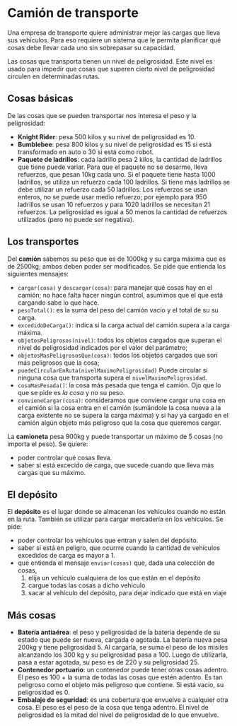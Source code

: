 # Camión de transporte

Una empresa de transporte quiere administrar mejor las cargas que lleva sus vehículos.
Para eso requiere un sistema que le permita planificar qué cosas debe llevar cada uno sin sobrepasar su capacidad.

Las cosas que transporta tienen un nivel de peligrosidad. Este nivel es usado para impedir que cosas que superen cierto nivel de peligrosidad circulen en determinadas rutas.

## Cosas básicas

De las cosas que se pueden transportar nos interesa el peso y la peligrosidad:

- **Knight Rider**: pesa 500 kilos y su nivel de peligrosidad es 10.
- **Bumblebee**: pesa 800 kilos y su nivel de peligrosidad es 15 si está transformado en auto o 30 si está como robot.
- **Paquete de ladrillos**: cada ladrillo pesa 2 kilos, la cantidad de ladrillos que tiene puede variar. Para que el paquete no se desarme, lleva refuerzos, que pesan 10kg cada uno. Si el paquete tiene hasta 1000 ladrillos, se utiliza un refuerzo cada 100 ladrillos. Si tiene más ladrillos se debe utilizar un refuerzo cada 50 ladrillos.
  Los refuerzos se usan enteros, no se puede usar medio refuerzo; por ejemplo para 950 ladrillos se usan 10 refuerzos y para 1020 ladrillos se necesitan 21 refuerzos.
  La peligrosidad es igual a 50 menos la cantidad de refuerzos utilizados (pero no puede ser negativa).

## Los transportes

Del **camión** sabemos su peso que es de 1000kg y su carga máxima que es de 2500kg; ambos deben poder ser modificados.
Se pide que entienda los siguientes mensajes:

- `cargar(cosa)` y `descargar(cosa)`: para manejar qué cosas hay en el camión; no hace falta hacer ningún control, asumimos que el que está cargando sabe lo que hace.
- `pesoTotal()`: es la suma del peso del camión vacío y el total de su su carga.
- `excedidoDeCarga()`: indica si la carga actual del camión supera a la carga máxima.
- `objetosPeligrosos(nivel)`: todos los objetos cargados que superan el nivel de peligrosidad indicados por el valor del parámetro;
- `objetosMasPeligrososQue(cosa)`: todos los objetos cargados que son más peligrosos que la cosa;
- `puedeCircularEnRuta(nivelMaximoPeligrosidad)` Puede circular si ninguna cosa que transporta supera el `nivelMaximoPeligrosidad`.
- `cosaMasPesada()`: la cosa más pesada que tenga el camión. Ojo que lo que se pide es _la cosa_ y no su peso.
- `convieneCargar(cosa)`: consideramos que conviene cargar una cosa en el camión si la cosa entra en el camión (sumándole la cosa nueva a la carga existente no se supera la carga máxima) y si hay ya cargado en el camión algún objeto más peligroso que la cosa que queremos cargar.

La **camioneta** pesa 900kg y puede transportar un máximo de 5 cosas (no importa el peso). Se quiere:

- poder controlar qué cosas lleva.
- saber si está excecido de carga, que sucede cuando que lleva más cargas que su máximo.

## El depósito

El **depósito** es el lugar donde se almacenan los vehículos cuando no están en la ruta. También se utilizar para cargar mercadería en los vehículos. 
Se pide:
- poder controlar los vehículos que entran y salen del depósito.
- saber si está en peligro, que ocurrre cuando la cantidad de vehículos excedidos de carga es mayor a 1.
- que entienda el mensaje `enviar(cosas)` que, dada una colección de cosas,
  1. elija un vehículo cualquiera de los que están en el depósito
  2. cargue todas las cosas a dicho vehiculo
  3. sacar al vehículo del depósito, para dejar indicado que está en viaje

## Más cosas

- **Batería antiaérea**: el peso y peligrosidad de la bateria depende de su estado que puede ser nueva, cargada o agotada.
  La batería nueva pesa 200kg y tiene peligrosidad 5.
  Al cargarla, se suma el peso de los misiles alcanzando los 300 kg y su peligrosidad pasa a 100.
  Luego de utilizarla, pasa a estar agotada, su peso es de 220 y su peligrosidad 25.
- **Contenedor portuario**: un contenedor puede tener otras cosas adentro. El peso es 100 + la suma de todas las cosas que estén adentro. Es tan peligroso como el objeto más peligroso que contiene. Si está vacío, su peligrosidad es 0.
- **Embalaje de seguridad**: es una cobertura que envuelve a cualquier otra cosa. El peso es el peso de la cosa que tenga adentro. El nivel de peligrosidad es la mitad del nivel de peligrosidad de lo que envuelve.
